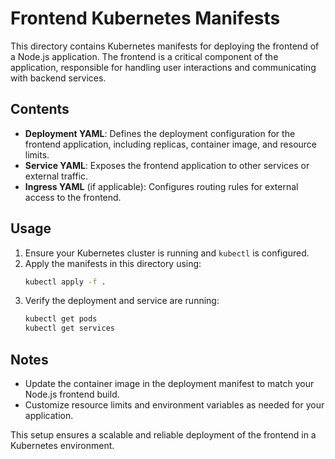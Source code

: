 # Frontend Kubernetes Manifests

This directory contains Kubernetes manifests for deploying the frontend of a Node.js application. The frontend is a critical component of the application, responsible for handling user interactions and communicating with backend services.

## Contents
- **Deployment YAML**: Defines the deployment configuration for the frontend application, including replicas, container image, and resource limits.
- **Service YAML**: Exposes the frontend application to other services or external traffic.
- **Ingress YAML** (if applicable): Configures routing rules for external access to the frontend.

## Usage
1. Ensure your Kubernetes cluster is running and `kubectl` is configured.
2. Apply the manifests in this directory using:
    ```bash
    kubectl apply -f .
    ```
3. Verify the deployment and service are running:
    ```bash
    kubectl get pods
    kubectl get services
    ```

## Notes
- Update the container image in the deployment manifest to match your Node.js frontend build.
- Customize resource limits and environment variables as needed for your application.

This setup ensures a scalable and reliable deployment of the frontend in a Kubernetes environment.